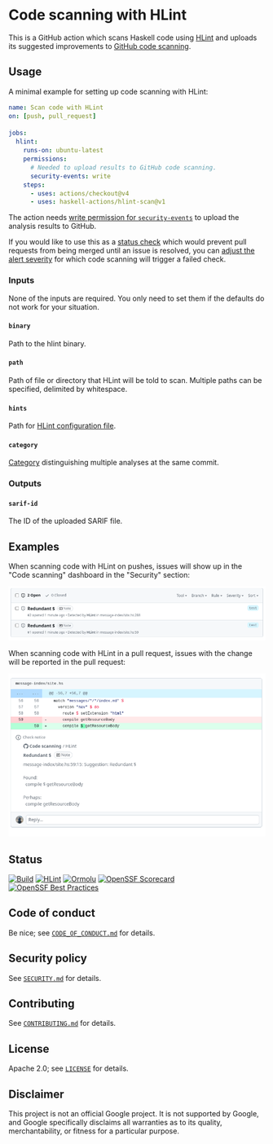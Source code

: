 # Code scanning with HLint

This is a GitHub action which scans Haskell code using [HLint]
and uploads its suggested improvements to [GitHub code scanning].

## Usage

A minimal example for setting up code scanning with HLint:

```yaml
name: Scan code with HLint
on: [push, pull_request]

jobs:
  hlint:
    runs-on: ubuntu-latest
    permissions:
      # Needed to upload results to GitHub code scanning.
      security-events: write
    steps:
      - uses: actions/checkout@v4
      - uses: haskell-actions/hlint-scan@v1
```

The action needs [write permission for `security-events`] to upload
the analysis results to GitHub.

If you would like to use this as a [status check] which would prevent pull requests
from being merged until an issue is resolved, you can [adjust the alert severity]
for which code scanning will trigger a failed check.

[status check]: https://docs.github.com/en/pull-requests/collaborating-with-pull-requests/collaborating-on-repositories-with-code-quality-features/about-status-checks

[adjust the alert severity]: https://docs.github.com/en/code-security/code-scanning/creating-an-advanced-setup-for-code-scanning/customizing-your-advanced-setup-for-code-scanning#defining-the-alert-severities-that-give-a-check-failure-for-a-pull-request

### Inputs

None of the inputs are required.
You only need to set them if the defaults do not work for your situation.

#### `binary`

Path to the hlint binary.

#### `path`

Path of file or directory that HLint will be told to scan.
Multiple paths can be specified, delimited by whitespace.

#### `hints`

Path for [HLint configuration file].

#### `category`

[Category] distinguishing multiple analyses at the same commit.

### Outputs

#### `sarif-id`

The ID of the uploaded SARIF file.

## Examples

When scanning code with HLint on pushes, issues will show up in
the "Code scanning" dashboard in the "Security" section:

![In code scanning dashboard](docs/security-scan.png)

When scanning code with HLint in a pull request, issues with the change
will be reported in the pull request:

![In pull request](docs/pull-scan.png)

## Status

[![Build](https://github.com/haskell-actions/hlint-scan/actions/workflows/build.yaml/badge.svg)](https://github.com/haskell-actions/hlint-scan/actions/workflows/build.yaml)
[![HLint](https://github.com/haskell-actions/hlint-scan/actions/workflows/hlint.yaml/badge.svg)](https://github.com/haskell-actions/hlint-scan/actions/workflows/hlint.yaml)
[![Ormolu](https://github.com/haskell-actions/hlint-scan/actions/workflows/ormolu.yaml/badge.svg)](https://github.com/haskell-actions/hlint-scan/actions/workflows/ormolu.yaml)
[![OpenSSF
Scorecard](https://api.securityscorecards.dev/projects/github.com/haskell-actions/hlint-scan/badge)](https://api.securityscorecards.dev/projects/github.com/haskell-actions/hlint-scan)
[![OpenSSF Best Practices](https://bestpractices.coreinfrastructure.org/projects/7237/badge)](https://bestpractices.coreinfrastructure.org/projects/7237)

## Code of conduct

Be nice; see [`CODE_OF_CONDUCT.md`](docs/CODE_OF_CONDUCT.md) for details.

## Security policy

See [`SECURITY.md`](docs/SECURITY.md) for details.

## Contributing

See [`CONTRIBUTING.md`](docs/CONTRIBUTING.md) for details.

## License

Apache 2.0; see [`LICENSE`](LICENSE) for details.

## Disclaimer

This project is not an official Google project. It is not supported by Google,
and Google specifically disclaims all warranties as to its quality,
merchantability, or fitness for a particular purpose.


[Category]: https://docs.github.com/en/code-security/code-scanning/automatically-scanning-your-code-for-vulnerabilities-and-errors/customizing-code-scanning#configuring-a-category-for-the-analysis

[GitHub code scanning]: https://docs.github.com/en/code-security/code-scanning/automatically-scanning-your-code-for-vulnerabilities-and-errors/about-code-scanning

[HLint]: https://github.com/ndmitchell/hlint

[HLint configuration file]: https://github.com/ndmitchell/hlint#customizing-the-hints

[haskell/actions/hlint-setup]: https://github.com/haskell/actions/tree/main/hlint-setup

[haskell/actions/hlint-run]: https://github.com/haskell/actions/tree/main/hlint-run

[write permission for `security-events`]: https://docs.github.com/en/rest/code-scanning#upload-an-analysis-as-sarif-data
